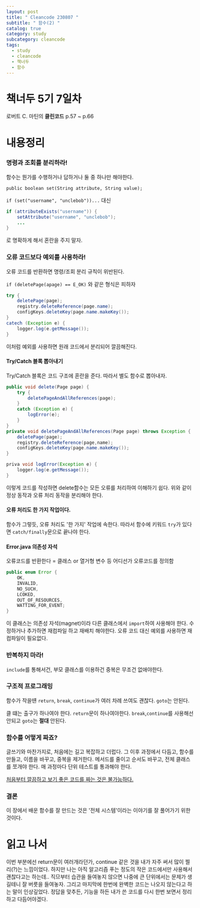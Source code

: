 ```yaml
---
layout: post
title: " Cleancode 230807 "
subtitle: " 함수(2) "
catalog: true
category: study
subcategory: cleancode
tags:
  - study
  - cleancode
  - 책너두
  - 함수
---
```


# 책너두 5기 7일차

로버트 C. 마틴의 **클린코드** p.57 ~ p.66

# 내용정리

### 명령과 조회를 분리하라!

함수는 뭔가를 수행하거나 답하거나 둘 중 하나만 해야한다.

`public boolean set(String attribute, String value);`

`if (set("username", "unclebob"))...` 대신

```java
if (attributeExists("username")) {
    setAttribute("username", "unclebob");
    ...
}
```

로 명확하게 해서 혼란을 주지 말자.

### 오류 코드보다 예외를 사용하라!

오류 코드를 반환하면 명령/조회 분리 규칙이 위반된다.

`if (deletePage(apage) == E_OK)` 와 같은 형식은 피하자

```java
try {
    deletePage(page);
    registry.deleteReference(page.name);
    configKeys.deleteKey(page.name.makeKey());
}
catech (Exception e) {
    logger.log(e.getMessage());
}
```

이처럼 예외를 사용하면 원래 코드에서 분리되어 깔끔해진다.

#### Try/Catch 블록 뽑아내기

Try/Catch 블록은 코드 구조에 혼란을 준다. 따라서 별도 함수로 뽑아내자.

```java
public void delete(Page page) {
    try {
        deletePageAndAllReferences(page);
    }
    catch (Exception e) {
        logError(e);
    }
}
private void deletePageAndAllReferences(Page page) throws Exception {
    deletePage(page);
    registry.deleteReference(page,name);
    configKeys.deleteKey(page.name.makeKey());
}

priva void logError(Exception e) {
    logger.log(e.getMessage());
}
```

이렇게 코드를 작성하면 delete함수는 모든 오류를 처리하여 이해하기 쉽다. 위와 같이 정상 동작과 오류 처리 동작을 분리해야 한다.

#### 오류 처리도 한 가지 작업이다.

함수가 그렇듯, 오류 처리도 '한 가지' 작업에 속한다. 따라서 함수에 키워드 `try`가 있다면 `catch/finally`문으로 끝나야 한다.

#### Error.java 의존성 자석

오류코드를 반환한다 = 클래스 or 열거형 변수 등 어디선가 오류코드를 정의함

```java
public enum Error {
    OK,
    INVALID,
    NO_SUCH,
    LCOKED,
    OUT_OF_RESOURCES,
    WATTING_FOR_EVENT;
}
```

이 클래스는 의존성 자석(magnet)이라 다른 클래스에서 `import`하여 사용해야 한다. 수정하거나 추가하면 재컴파일 하고 재배치 해야한다. 오류 코드 대신 예외를 사용하면 재컴파일이 필요없다.

### 반복하지 마라!

`include`를 통해서건, 부모 클래스를 이용하건 중복은 무조건 없애야한다.

### 구조적 프로그래밍

함수가 작을떈 `return`, `break`, `continue`가 여러 차례 쓰여도 괜찮다. `goto`는 안된다.

클 떄는 출구가 하나여야 한다. `return`문이 하나여야한다. `break`,`continue`를 사용해선 안되고 `goto`는 **절대** 안된다.

### 함수를 어떻게 짜죠?

글쓰기와 마찬가지로, 처음에는 길고 복잡하고 더럽다. 그 이후 과정에서 다듬고, 함수를 만들고, 이름을 바꾸고, 중복을 제거한다. 메서드를 줄이고 순서도 바꾸고, 전체 클래스를 쪼개야 한다. 매 과정마다 단위 테스트를 통과해야 한다.

<u>처음부터 깔끔하고 보기 좋은 코드를 짜는 것은 불가능하다.</u>

### 결론

이 장에서 배운 함수를 잘 만드는 것은 '전체 시스템'이라는 이야기를 잘 풀어가기 위한 것이다.

# 읽고 나서

이번 부분에선 return문이 여러개라던가, continue 같은 것을 내가 자주 써서 많이 찔리(?)는 느낌이었다. 하지만 나는 아직 알고리즘 푸는 정도의 작은 코드에서만 사용해서 괜찮다고는 하는데.. 직므부터 습관을 들여놓지 않으면 나중에 큰 단위에서는 문제가 생길테니 잘 버릇을 들여놓자. 그리고 마지막에 한번에 완벽한 코드는 나오지 않는다고 하는 말이 인상깊었다. 정답을 맞추든, 기능을 하든 내가 쓴 코드를 다시 한번 보면서 정리하고 다듬어야겠다.

